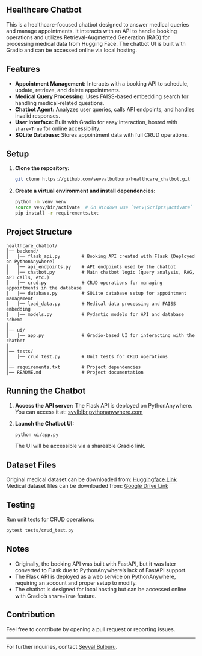 ## Healthcare Chatbot

This is a healthcare-focused chatbot designed to answer medical queries and manage appointments. It interacts with an API to handle booking operations and utilizes Retrieval-Augmented Generation (RAG) for processing medical data from Hugging Face. The chatbot UI is built with Gradio and can be accessed online via local hosting.

## Features
- **Appointment Management:** Interacts with a booking API to schedule, update, retrieve, and delete appointments.
- **Medical Query Processing:** Uses FAISS-based embedding search for handling medical-related questions.
- **Chatbot Agent:** Analyzes user queries, calls API endpoints, and handles invalid responses.
- **User Interface:** Built with Gradio for easy interaction, hosted with `share=True` for online accessibility.
- **SQLite Database:** Stores appointment data with full CRUD operations.

## Setup

1. **Clone the repository:**
   ```bash
   git clone https://github.com/sevvalbulburu/healthcare_chatbot.git
   ```
2. **Create a virtual environment and install dependencies:**
   ```bash
   python -m venv venv
   source venv/bin/activate  # On Windows use `venv\Scripts\activate`
   pip install -r requirements.txt
   ```

## Project Structure
```
healthcare_chatbot/
│── backend/
│   │── flask_api.py        # Booking API created with Flask (Deployed on PythonAnywhere)
│   │── api_endpoints.py    # API endpoints used by the chatbot
│   │── chatbot.py          # Main chatbot logic (query analysis, RAG, API calls, etc.)
│   │── crud.py             # CRUD operations for managing appointments in the database
│   │── database.py         # SQLite database setup for appointment management
│   │── load_data.py        # Medical data processing and FAISS embedding
│   │── models.py           # Pydantic models for API and database schema
│
│── ui/
│   │── app.py              # Gradio-based UI for interacting with the chatbot
│
│── tests/
│   │── crud_test.py        # Unit tests for CRUD operations
│
│── requirements.txt        # Project dependencies
│── README.md               # Project documentation
```

## Running the Chatbot

1. **Access the API server:**
   The Flask API is deployed on PythonAnywhere. You can access it at:
   [svvlblbr.pythonanywhere.com](https://svvlblbr.pythonanywhere.com)

2. **Launch the Chatbot UI:**
   ```bash
   python ui/app.py
   ```
   The UI will be accessible via a shareable Gradio link.

## Dataset Files
Original medical dataset can be downloaded from:
[Huggingface Link](hf://datasets/codexist/medical_data/data/train-00000-of-00001.parquet)
Medical dataset files can be downloaded from:
[Google Drive Link](https://drive.google.com/drive/folders/1aQSwLBLIwGH5u9LwLCHGix9Qh6kbPp6v?usp=drive_link)

## Testing
Run unit tests for CRUD operations:
```bash
pytest tests/crud_test.py
```

## Notes
- Originally, the booking API was built with FastAPI, but it was later converted to Flask due to PythonAnywhere’s lack of FastAPI support.
- The Flask API is deployed as a web service on PythonAnywhere, requiring an account and proper setup to modify.
- The chatbot is designed for local hosting but can be accessed online with Gradio’s `share=True` feature.

## Contribution
Feel free to contribute by opening a pull request or reporting issues.

---

For further inquiries, contact [Şevval Bulburu](https://github.com/sevvalbulburu).
